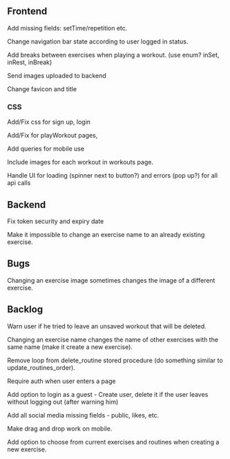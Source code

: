 ## Frontend

Add missing fields: setTime/repetition etc.

Change navigation bar state according to user logged in status.

Add breaks between exercises when playing a workout. (use enum? inSet, inRest, inBreak)

Send images uploaded to backend

Change favicon and title

### CSS

Add/Fix css for sign up, login

Add/Fix for playWorkout pages,

Add queries for mobile use

Include images for each workout in workouts page.

Handle UI for loading (spinner next to button?) and errors (pop up?) for all api calls

## Backend

Fix token security and expiry date

Make it impossible to change an exercise name to an already existing exercise.

## Bugs

Changing an exercise image sometimes changes the image of a different exercise.

## Backlog

Warn user if he tried to leave an unsaved workout that will be deleted.

Changing an exercise name changes the name of other exercises with the same name (make it create a new exercise).

Remove loop from delete_routine stored procedure (do something similar to update_routines_order).

Require auth when user enters a page

Add option to login as a guest - Create user, delete it if the user leaves without logging out (after warning him)

Add all social media missing fields - public, likes, etc.

Make drag and drop work on mobile.

Add option to choose from current exercises and routines when creating a new exercise.
